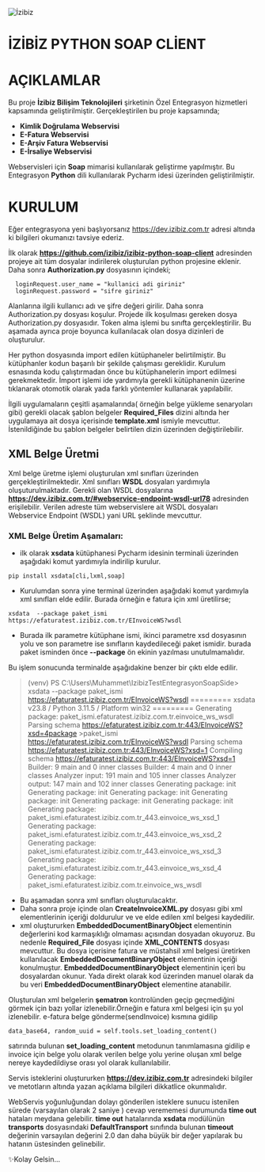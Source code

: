 

![İzibiz](https://izibiz.com.tr/wp-content/uploads/2022/11/400dpiLogo_trns.webp)

# İZİBİZ PYTHON SOAP CLİENT
# AÇIKLAMLAR

Bu proje **İzibiz Bilişim Teknolojileri** şirketinin Özel Entegrasyon hizmetleri kapsamında geliştirilmiştir. Gerçekleştirilen bu proje kapsamında;
 - **Kimlik Doğrulama Webservisi**
 - **E-Fatura Webservisi**
 - **E-Arşiv Fatura Webservisi**
 - **E-İrsaliye Webservisi**

 
Webservisleri için **Soap** mimarisi kullanılarak  geliştirme yapılmıştır. Bu Entegrasyon **Python** dili kullanılarak Pycharm idesi üzerinden geliştirilmiştir.

# KURULUM
Eğer entegrasyona yeni başlıyorsanız https://dev.izibiz.com.tr adresi altında ki bilgileri okumanızı tavsiye ederiz.

İlk olarak **https://github.com/izibiz/izibiz-python-soap-client** adresinden projeye ait tüm dosyalar indirilerek oluşturulan python projesine eklenir. Daha sonra **Authorization.py** dosyasının içindeki;
```
  loginRequest.user_name = "kullanici adi giriniz"
  loginRequest.password = "sifre giriniz"
  ```
Alanlarına ilgili kullanıcı adı ve şifre değeri girilir. Daha sonra Authorization.py dosyası koşulur. Projede ilk koşulması gereken dosya Authorization.py dosyasıdır. Token alma işlemi bu sınıfta gerçekleştirilir.  Bu aşamada ayrıca proje boyunca kullanılacak olan dosya dizinleri de oluşturulur.

Her python dosyasında import edilen kütüphaneler belirtilmiştir. Bu kütüphanler kodun başarılı bir şekilde çalışması gereklidir. Kurulum esnasında kodu çalıştırmadan önce bu kütüphanelerin import edilmesi gerekmektedir. İmport işlemi ide yardımıyla gerekli kütüphanenin üzerine tıklanarak otomotik olarak yada farklı yöntemler kullanarak yapılabilir.

İlgili uygulamaların çeşitli aşamalarında( örneğin belge yükleme senaryoları gibi) gerekli olacak şablon belgeler **Required_Files** dizini altında her uygulamaya ait dosya içerisinde **template.xml** ismiyle mevcuttur. İstenildiğinde bu şablon belgeler belirtilen dizin üzerinden değiştirilebilir.

## XML Belge Üretmi
Xml belge üretme işlemi oluşturulan xml sınıfları üzerinden gerçekleştirilmektedir. Xml sınıfları **WSDL** dosyaları yardımıyla oluşuturulmaktadır. Gerekli olan WSDL dosyalarına **https://dev.izibiz.com.tr/#webservice-endpoint-wsdl-url78** adresinden erişilebilir. Verilen adreste tüm webservislere ait WSDL dosyaları Webservice Endpoint (WSDL) yani URL şeklinde mevcuttur.

### XML Belge Üretim Aşamaları:
- ilk olarak **xsdata** kütüphanesi Pycharm idesinin terminali üzerinden aşağıdaki komut yardımıyla indirilip kurulur.
```
pip install xsdata[cli,lxml,soap]
```
- Kurulumdan sonra yine terminal üzerinden aşağıdaki komut yardımıyla xml sınıfları elde edilir. Burada örneğin e fatura için xml üretilirse;
```
xsdata  --package paket_ismi  https://efaturatest.izibiz.com.tr/EInvoiceWS?wsdl
```
- Burada ilk parametre kütüphane ismi, ikinci parametre xsd dosyasının yolu ve son parametre ise sınıfların kaydedileceği paket ismidir. burada paket isminden önce **--package** ön ekinin yazılması unutulmamalıdır.

Bu işlem sonucunda terminalde aşağıdakine benzer bir çıktı elde edilir.
>(venv) PS C:\Users\Muhammet\IzibizTestEntegrasyonSoapSide> xsdata  --package paket_ismi  https://efaturatest.izibiz.com.tr/EInvoiceWS?wsdl
>========= xsdata v23.8 / Python 3.11.5 / Platform win32 =========
>Generating package: paket_ismi.efaturatest.izibiz.com.tr.einvoice_ws_wsdl
>Parsing schema https://efaturatest.izibiz.com.tr:443/EInvoiceWS?xsd=4package >paket_ismi  https://efaturatest.izibiz.com.tr/EInvoiceWS?wsdl 
>Parsing schema https://efaturatest.izibiz.com.tr:443/EInvoiceWS?xsd=1
>Compiling schema https://efaturatest.izibiz.com.tr:443/EInvoiceWS?xsd=1
>Builder: 9 main and 0 inner classes
>Builder: 4 main and 0 inner classes
>Analyzer input: 191 main and 105 inner classes
>Analyzer output: 147 main and 102 inner classes
>Generating package: init
>Generating package: init
>Generating package: init
>Generating package: init
>Generating package: init
>Generating package: init
>Generating package: paket_ismi.efaturatest.izibiz.com.tr_443.einvoice_ws_xsd_1
>Generating package: paket_ismi.efaturatest.izibiz.com.tr_443.einvoice_ws_xsd_2
>Generating package: paket_ismi.efaturatest.izibiz.com.tr_443.einvoice_ws_xsd_3
>Generating package: paket_ismi.efaturatest.izibiz.com.tr_443.einvoice_ws_xsd_4
>Generating package: paket_ismi.efaturatest.izibiz.com.tr.einvoice_ws_wsdl

- Bu aşamadan sonra xml sınıfları oluşturulacaktır.
- Daha sonra proje içinde olan **CreateInvoiceXML.py** dosyası gibi xml elementlerinin içeriği doldurulur ve ve elde edilen xml belgesi kaydedilir.
- xml oluştururken **EmbeddedDocumentBinaryObject** elementinin değerlerini kod karmaşıklığı olmaması açısından dosyadan okuyoruz. Bu nedenle **Required_File** dosyası içinde **XML_CONTENTS** dosyası mevcuttur. Bu dosya içerisine  fatura ve müstahsil xml belgesi üretirken kullanılacak **EmbeddedDocumentBinaryObject** elementinin içeriği konulmuştur. **EmbeddedDocumentBinaryObject** elementinin içeri bu dosyalardan okunur. Yada direkt olarak kod üzerinden manuel olarak da bu veri **EmbeddedDocumentBinaryObject** elementine atanabilir.

Oluşturulan xml belgelerin **şematron** kontrolünden geçip geçmediğini görmek için bazı yollar izlenebilir.Örneğin e fatura xml belgesi için şu yol izlenebilir.
e-fatura belge gönderme(sendInvoice) kısmına gidilip 
```
data_base64, random_uuid = self.tools.set_loading_content()
```
satırında bulunan **set_loading_content** metodunun tanımlamasına gidilip e invoice için belge yolu olarak verilen belge yolu yerine oluşan xml belge nereye kaydedildiyse orası yol olarak kullanılabilir.

Servis isteklerini oluştururken **https://dev.izibiz.com.tr** adresindeki bilgiler ve metotların altında yazan açıklama bilgileri dikkatlice okunmalıdır.

WebServis yoğunluğundan dolayı gönderilen isteklere sunucu istenilen sürede (varsayılan olarak 2 saniye ) cevap verememesi durumunda **time out** hataları meydana gelebilir. **time out** hatalarında **xsdata** modülünün **transports** dosyasındaki **DefaultTransport** sınıfında bulunan **timeout** değerinin varsayılan değerini 2.0 dan daha büyük bir değer yapılarak bu hatanın üstesinden gelinebilir.

✨Kolay Gelsin...

